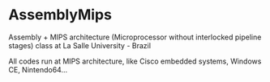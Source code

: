 # AssemblyMips
Assembly + MIPS architecture (Microprocessor without interlocked pipeline stages) class at La Salle University - Brazil 

All codes run at MIPS architecture, like Cisco embedded systems, Windows CE, Nintendo64...
